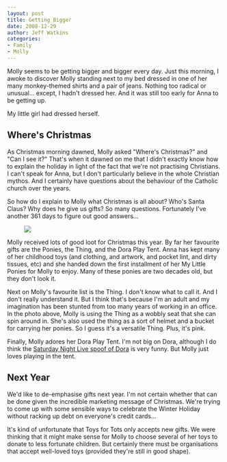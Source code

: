```yaml
---
layout: post
title: Getting Bigger
date: 2008-12-29
author: Jeff Watkins
categories:
- Family
- Molly
---
```


Molly seems to be getting bigger and bigger every day. Just this morning, I awoke to discover Molly standing next to my bed dressed in one of her many monkey-themed shirts and a pair of jeans. Nothing too radical or unusual... except, I hadn't dressed her. And it was still too early for Anna to be getting up.

My little girl had dressed herself.

## Where's Christmas ##

As Christmas morning dawned, Molly asked "Where's Christmas?" and "Can I see it?" That's when it dawned on me that I didn't exactly know how to explain the holiday in light of the fact that we're not practising Christians. I can't speak for Anna, but I don't particularly believe in the whole Christian mythos. And I certainly have questions about the behaviour of the Catholic church over the years.

So how do I explain to Molly what Christmas is all about? Who's Santa Claus? Why does he give us gifts? So many questions. Fortunately I've another 361 days to figure out good answers...

<figure><a href="http://www.flickr.com/photos/51164044@N00/3147519911" title="View 'Molly on XMas Morning' on Flickr.com"><img class="photo" src="http://farm4.static.flickr.com/3203/3147519911_05dfeac9e5.jpg"></a></figure>

Molly received lots of good loot for Christmas this year. By far her favourite gifts are the Ponies, the Thing, and the Dora Play Tent. Anna has kept many of her childhood toys (and clothing, and artwork, and pocket lint, and dirty tissues, etc) and she handed down the first installment of her My Little Ponies for Molly to enjoy. Many of these ponies are two decades old, but they don't look it.

Next on Molly's favourite list is the Thing. I don't know what to call it. And I don't really understand it. But I think that's because I'm an adult and my imagination has been stunted from too many years of working in an office. In the photo above, Molly is using the Thing as a wobbly seat that she can spin around in. She's also used the thing as a sort of helmet and a bucket for carrying her ponies. So I guess it's a versatile Thing. Plus, it's pink.

Finally, Molly adores her Dora Play Tent. I'm not big on Dora, although I do think the [Saturday Night Live spoof of Dora](http://www.nbc.com/Saturday_Night_Live/video/clips/tv-funhouse-maraka/84996/) is very funny. But Molly just loves playing in the tent.

## Next Year ##

We'd like to de-emphasise gifts next year. I'm not certain whether that can be done given the incredible marketing message of Christmas. We're trying to come up with some sensible ways to celebrate the Winter Holiday without racking up debt on everyone's credit cards...

It's kind of unfortunate that Toys for Tots only accepts new gifts. We were thinking that it might make sense for Molly to choose several of her toys to donate to less fortunate children. But certainly there must be organisations that accept well-loved toys (provided they're still in good shape).